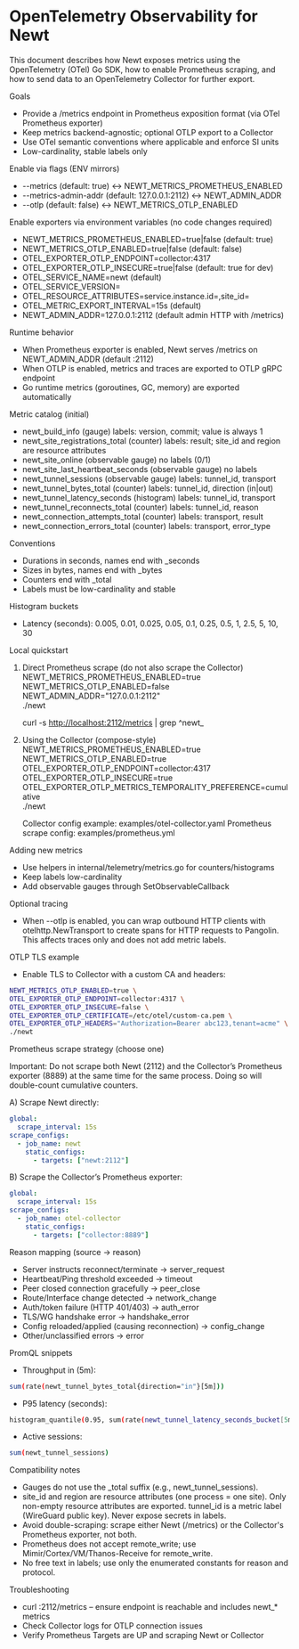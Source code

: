 <!-- markdownlint-disable MD033 -->
# OpenTelemetry Observability for Newt

This document describes how Newt exposes metrics using the OpenTelemetry (OTel) Go SDK, how to enable Prometheus scraping, and how to send data to an OpenTelemetry Collector for further export.

Goals

- Provide a /metrics endpoint in Prometheus exposition format (via OTel Prometheus exporter)
- Keep metrics backend-agnostic; optional OTLP export to a Collector
- Use OTel semantic conventions where applicable and enforce SI units
- Low-cardinality, stable labels only

Enable via flags (ENV mirrors)

- --metrics (default: true) ↔ NEWT_METRICS_PROMETHEUS_ENABLED
- --metrics-admin-addr (default: 127.0.0.1:2112) ↔ NEWT_ADMIN_ADDR
- --otlp (default: false) ↔ NEWT_METRICS_OTLP_ENABLED

Enable exporters via environment variables (no code changes required)

- NEWT_METRICS_PROMETHEUS_ENABLED=true|false (default: true)
- NEWT_METRICS_OTLP_ENABLED=true|false (default: false)
- OTEL_EXPORTER_OTLP_ENDPOINT=collector:4317
- OTEL_EXPORTER_OTLP_INSECURE=true|false (default: true for dev)
- OTEL_SERVICE_NAME=newt (default)
- OTEL_SERVICE_VERSION=<version>
- OTEL_RESOURCE_ATTRIBUTES=service.instance.id=<id>,site_id=<id>
- OTEL_METRIC_EXPORT_INTERVAL=15s (default)
- NEWT_ADMIN_ADDR=127.0.0.1:2112 (default admin HTTP with /metrics)

Runtime behavior

- When Prometheus exporter is enabled, Newt serves /metrics on NEWT_ADMIN_ADDR (default :2112)
- When OTLP is enabled, metrics and traces are exported to OTLP gRPC endpoint
- Go runtime metrics (goroutines, GC, memory) are exported automatically

Metric catalog (initial)

- newt_build_info (gauge) labels: version, commit; value is always 1
- newt_site_registrations_total (counter) labels: result; site_id and region are resource attributes
- newt_site_online (observable gauge) no labels (0/1)
- newt_site_last_heartbeat_seconds (observable gauge) no labels
- newt_tunnel_sessions (observable gauge) labels: tunnel_id, transport
- newt_tunnel_bytes_total (counter) labels: tunnel_id, direction (in|out)
- newt_tunnel_latency_seconds (histogram) labels: tunnel_id, transport
- newt_tunnel_reconnects_total (counter) labels: tunnel_id, reason
- newt_connection_attempts_total (counter) labels: transport, result
- newt_connection_errors_total (counter) labels: transport, error_type

Conventions

- Durations in seconds, names end with _seconds
- Sizes in bytes, names end with _bytes
- Counters end with _total
- Labels must be low-cardinality and stable

Histogram buckets

- Latency (seconds): 0.005, 0.01, 0.025, 0.05, 0.1, 0.25, 0.5, 1, 2.5, 5, 10, 30

Local quickstart

1) Direct Prometheus scrape (do not also scrape the Collector)
   NEWT_METRICS_PROMETHEUS_ENABLED=true \
   NEWT_METRICS_OTLP_ENABLED=false \
   NEWT_ADMIN_ADDR="127.0.0.1:2112" \
   ./newt

   curl -s <http://localhost:2112/metrics> | grep ^newt_

2) Using the Collector (compose-style)
   NEWT_METRICS_PROMETHEUS_ENABLED=true \
   NEWT_METRICS_OTLP_ENABLED=true \
   OTEL_EXPORTER_OTLP_ENDPOINT=collector:4317 \
   OTEL_EXPORTER_OTLP_INSECURE=true \
   OTEL_EXPORTER_OTLP_METRICS_TEMPORALITY_PREFERENCE=cumulative \
   ./newt

   Collector config example: examples/otel-collector.yaml
   Prometheus scrape config: examples/prometheus.yml

Adding new metrics

- Use helpers in internal/telemetry/metrics.go for counters/histograms
- Keep labels low-cardinality
- Add observable gauges through SetObservableCallback

Optional tracing

- When --otlp is enabled, you can wrap outbound HTTP clients with otelhttp.NewTransport to create spans for HTTP requests to Pangolin. This affects traces only and does not add metric labels.

OTLP TLS example

- Enable TLS to Collector with a custom CA and headers:

```sh
NEWT_METRICS_OTLP_ENABLED=true \
OTEL_EXPORTER_OTLP_ENDPOINT=collector:4317 \
OTEL_EXPORTER_OTLP_INSECURE=false \
OTEL_EXPORTER_OTLP_CERTIFICATE=/etc/otel/custom-ca.pem \
OTEL_EXPORTER_OTLP_HEADERS="Authorization=Bearer abc123,tenant=acme" \
./newt
```

Prometheus scrape strategy (choose one)

Important: Do not scrape both Newt (2112) and the Collector’s Prometheus exporter (8889) at the same time for the same process. Doing so will double-count cumulative counters.

A) Scrape Newt directly:

```yaml
global:
  scrape_interval: 15s
scrape_configs:
  - job_name: newt
    static_configs:
      - targets: ["newt:2112"]
```

B) Scrape the Collector’s Prometheus exporter:

```yaml
global:
  scrape_interval: 15s
scrape_configs:
  - job_name: otel-collector
    static_configs:
      - targets: ["collector:8889"]
```

Reason mapping (source → reason)

- Server instructs reconnect/terminate → server_request
- Heartbeat/Ping threshold exceeded → timeout
- Peer closed connection gracefully → peer_close
- Route/Interface change detected → network_change
- Auth/token failure (HTTP 401/403) → auth_error
- TLS/WG handshake error → handshake_error
- Config reloaded/applied (causing reconnection) → config_change
- Other/unclassified errors → error

PromQL snippets

- Throughput in (5m):

```sh
sum(rate(newt_tunnel_bytes_total{direction="in"}[5m]))
```

- P95 latency (seconds):

```sh
histogram_quantile(0.95, sum(rate(newt_tunnel_latency_seconds_bucket[5m])) by (le))
```

- Active sessions:

```sh
sum(newt_tunnel_sessions)
```

Compatibility notes

- Gauges do not use the _total suffix (e.g., newt_tunnel_sessions).
- site_id and region are resource attributes (one process = one site). Only non-empty resource attributes are exported. tunnel_id is a metric label (WireGuard public key). Never expose secrets in labels.
- Avoid double-scraping: scrape either Newt (/metrics) or the Collector's Prometheus exporter, not both.
- Prometheus does not accept remote_write; use Mimir/Cortex/VM/Thanos-Receive for remote_write.
- No free text in labels; use only the enumerated constants for reason and protocol.

Troubleshooting

- curl :2112/metrics – ensure endpoint is reachable and includes newt_* metrics
- Check Collector logs for OTLP connection issues
- Verify Prometheus Targets are UP and scraping Newt or Collector
